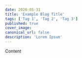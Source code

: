 ```yaml
---
date: 2020-05-31
title: 'Example Blog Title'
tags: ['Tag 1', 'Tag 2', 'Tag 3']
published: true
cover_image:
canonical_url: false
description: 'Lorem Ipsum'
---
```


Content
